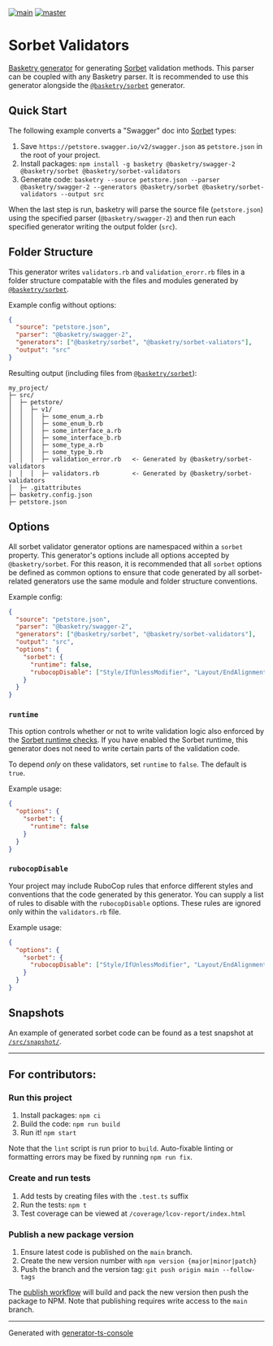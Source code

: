 [![main](https://github.com/basketry/sorbet-validators/workflows/build/badge.svg?branch=main&event=push)](https://github.com/basketry/sorbet-validators/actions?query=workflow%3Abuild+branch%3Amain+event%3Apush)
[![master](https://img.shields.io/npm/v/@basketry/sorbet-validators)](https://www.npmjs.com/package/@basketry/sorbet-validators)

# Sorbet Validators

[Basketry generator](https://github.com/basketry) for generating [Sorbet](https://sorbet.org/) validation methods. This parser can be coupled with any Basketry parser. It is recommended to use this generator alongside the [`@basketry/sorbet`](https://github.com/basketry/sorbet) generator.

## Quick Start

The following example converts a "Swagger" doc into [Sorbet](https://sorbet.org/) types:

1. Save `https://petstore.swagger.io/v2/swagger.json` as `petstore.json` in the root of your project.
1. Install packages: `npm install -g basketry @basketry/swagger-2 @basketry/sorbet @basketry/sorbet-validators`
1. Generate code: `basketry --source petstore.json --parser @basketry/swagger-2 --generators @basketry/sorbet @basketry/sorbet-validators --output src`

When the last step is run, basketry will parse the source file (`petstore.json`) using the specified parser (`@basketry/swagger-2`) and then run each specified generator writing the output folder (`src`).

## Folder Structure

This generator writes `validators.rb` and `validation_erorr.rb` files in a folder structure compatable with the files and modules generated by [`@basketry/sorbet`](https://github.com/basketry/sorbet#folder-structure).

Example config without options:

```json
{
  "source": "petstore.json",
  "parser": "@basketry/swagger-2",
  "generators": ["@basketry/sorbet", "@basketry/sorbet-valiators"],
  "output": "src"
}
```

Resulting output (including files from [`@basketry/sorbet`](https://github.com/basketry/sorbet)):

```
my_project/
├─ src/
│  ├─ petstore/
│  │  ├─ v1/
│  │  │  ├─ some_enum_a.rb
│  │  │  ├─ some_enum_b.rb
│  │  │  ├─ some_interface_a.rb
│  │  │  ├─ some_interface_b.rb
│  │  │  ├─ some_type_a.rb
│  │  │  ├─ some_type_b.rb
│  │  │  ├─ validation_error.rb   <- Generated by @basketry/sorbet-validators
│  │  │  ├─ validators.rb         <- Generated by @basketry/sorbet-validators
│  ├─ .gitattributes
├─ basketry.config.json
├─ petstore.json
```

## Options

All sorbet validator generator options are namespaced within a `sorbet` property. This generator's options include all options accepted by `@basketry/sorbet`. For this reason, it is recommended that all `sorbet` options be defined as common options to ensure that code generated by all sorbet-related generators use the same module and folder structure conventions.

Example config:

```json
{
  "source": "petstore.json",
  "parser": "@basketry/swagger-2",
  "generators": ["@basketry/sorbet", "@basketry/sorbet-validators"],
  "output": "src",
  "options": {
    "sorbet": {
      "runtime": false,
      "rubocopDisable": ["Style/IfUnlessModifier", "Layout/EndAlignment"]
    }
  }
}
```

### `runtime`

This option controls whether or not to write validation logic also enforced by the [Sorbet runtime checks](https://sorbet.org/docs/runtime). If you have enabled the Sorbet runtime, this generator does not need to write certain parts of the validation code.

To depend _only_ on these validators, set `runtime` to `false`. The default is `true`.

Example usage:

```json
{
  "options": {
    "sorbet": {
      "runtime": false
    }
  }
}
```

### `rubocopDisable`

Your project may include RuboCop rules that enforce different styles and conventions that the code generated by this generator. You can supply a list of rules to disable with the `rubocopDisable` options. These rules are ignored only within the `validators.rb` file.

Example usage:

```json
{
  "options": {
    "sorbet": {
      "rubocopDisable": ["Style/IfUnlessModifier", "Layout/EndAlignment"]
    }
  }
}
```

## Snapshots

An example of generated sorbet code can be found as a test snapshot at [`/src/snapshot/`](./src/snapshot/).

---

## For contributors:

### Run this project

1.  Install packages: `npm ci`
1.  Build the code: `npm run build`
1.  Run it! `npm start`

Note that the `lint` script is run prior to `build`. Auto-fixable linting or formatting errors may be fixed by running `npm run fix`.

### Create and run tests

1.  Add tests by creating files with the `.test.ts` suffix
1.  Run the tests: `npm t`
1.  Test coverage can be viewed at `/coverage/lcov-report/index.html`

### Publish a new package version

1. Ensure latest code is published on the `main` branch.
1. Create the new version number with `npm version {major|minor|patch}`
1. Push the branch and the version tag: `git push origin main --follow-tags`

The [publish workflow](https://github.com/basketry/sorbet-validators/actions/workflows/publish.yml) will build and pack the new version then push the package to NPM. Note that publishing requires write access to the `main` branch.

---

Generated with [generator-ts-console](https://www.npmjs.com/package/generator-ts-console)
